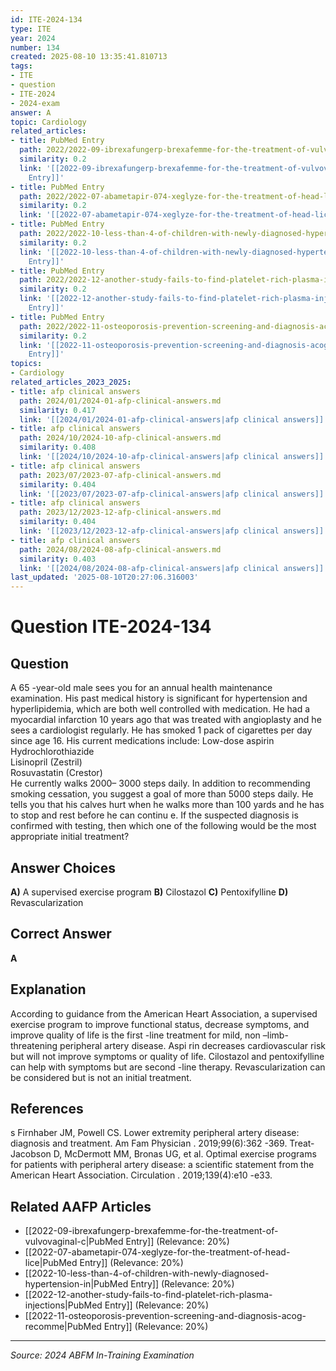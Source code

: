```yaml
---
id: ITE-2024-134
type: ITE
year: 2024
number: 134
created: 2025-08-10 13:35:41.810713
tags:
- ITE
- question
- ITE-2024
- 2024-exam
answer: A
topic: Cardiology
related_articles:
- title: PubMed Entry
  path: 2022/2022-09-ibrexafungerp-brexafemme-for-the-treatment-of-vulvovaginal-c.md
  similarity: 0.2
  link: '[[2022-09-ibrexafungerp-brexafemme-for-the-treatment-of-vulvovaginal-c|PubMed
    Entry]]'
- title: PubMed Entry
  path: 2022/2022-07-abametapir-074-xeglyze-for-the-treatment-of-head-lice.md
  similarity: 0.2
  link: '[[2022-07-abametapir-074-xeglyze-for-the-treatment-of-head-lice|PubMed Entry]]'
- title: PubMed Entry
  path: 2022/2022-10-less-than-4-of-children-with-newly-diagnosed-hypertension-in.md
  similarity: 0.2
  link: '[[2022-10-less-than-4-of-children-with-newly-diagnosed-hypertension-in|PubMed
    Entry]]'
- title: PubMed Entry
  path: 2022/2022-12-another-study-fails-to-find-platelet-rich-plasma-injections.md
  similarity: 0.2
  link: '[[2022-12-another-study-fails-to-find-platelet-rich-plasma-injections|PubMed
    Entry]]'
- title: PubMed Entry
  path: 2022/2022-11-osteoporosis-prevention-screening-and-diagnosis-acog-recomme.md
  similarity: 0.2
  link: '[[2022-11-osteoporosis-prevention-screening-and-diagnosis-acog-recomme|PubMed
    Entry]]'
topics:
- Cardiology
related_articles_2023_2025:
- title: afp clinical answers
  path: 2024/01/2024-01-afp-clinical-answers.md
  similarity: 0.417
  link: '[[2024/01/2024-01-afp-clinical-answers|afp clinical answers]]'
- title: afp clinical answers
  path: 2024/10/2024-10-afp-clinical-answers.md
  similarity: 0.408
  link: '[[2024/10/2024-10-afp-clinical-answers|afp clinical answers]]'
- title: afp clinical answers
  path: 2023/07/2023-07-afp-clinical-answers.md
  similarity: 0.404
  link: '[[2023/07/2023-07-afp-clinical-answers|afp clinical answers]]'
- title: afp clinical answers
  path: 2023/12/2023-12-afp-clinical-answers.md
  similarity: 0.404
  link: '[[2023/12/2023-12-afp-clinical-answers|afp clinical answers]]'
- title: afp clinical answers
  path: 2024/08/2024-08-afp-clinical-answers.md
  similarity: 0.403
  link: '[[2024/08/2024-08-afp-clinical-answers|afp clinical answers]]'
last_updated: '2025-08-10T20:27:06.316003'
---
```


# Question ITE-2024-134

## Question
A 65 -year-old male sees you for an annual health maintenance examination. His past medical history 
is significant for hypertension and hyperlipidemia, which are both well controlled with medication. 
He had a myocardial infarction 10 years ago that was treated with angioplasty and he sees a cardiologist regularly. He has smoked 1 pack of cigarettes per day since age 16. His current 
medications include: 
Low-dose aspirin  
Hydrochlorothiazide  
Lisinopril (Zestril)  
Rosuvastatin (Crestor)  
He currently walks 2000– 3000 steps daily. In addition to recommending smoking cessation, you 
suggest a goal of more than 5000 steps daily. He tells you that his calves hurt when he walks more 
than 100 yards and he has to stop and rest before he can continu e. 
 If the suspected diagnosis is confirmed with testing, then which one of the following would be the 
most appropriate initial treatment?

## Answer Choices
**A)** A supervised exercise program
**B)** Cilostazol
**C)** Pentoxifylline
**D)** Revascularization

## Correct Answer
**A**

## Explanation
According to guidance from the American Heart Association, a supervised exercise program to improve functional status, decrease symptoms, and improve quality of life is the first -line treatment for mild, non –limb-threatening peripheral artery disease. Aspi rin decreases cardiovascular risk but will not improve symptoms or quality of life. Cilostazol and pentoxifylline can help with symptoms but are second -line therapy. Revascularization can be considered but is not an initial treatment.

## References
s Firnhaber JM, Powell CS. Lower extremity peripheral artery disease: diagnosis and treatment. Am Fam Physician . 2019;99(6):362 -369. Treat-Jacobson D, McDermott MM, Bronas UG, et al. Optimal exercise programs for patients with peripheral artery disease: a scientific statement from the American Heart Association. Circulation . 2019;139(4):e10 -e33.

## Related AAFP Articles
- [[2022-09-ibrexafungerp-brexafemme-for-the-treatment-of-vulvovaginal-c|PubMed Entry]] (Relevance: 20%)
- [[2022-07-abametapir-074-xeglyze-for-the-treatment-of-head-lice|PubMed Entry]] (Relevance: 20%)
- [[2022-10-less-than-4-of-children-with-newly-diagnosed-hypertension-in|PubMed Entry]] (Relevance: 20%)
- [[2022-12-another-study-fails-to-find-platelet-rich-plasma-injections|PubMed Entry]] (Relevance: 20%)
- [[2022-11-osteoporosis-prevention-screening-and-diagnosis-acog-recomme|PubMed Entry]] (Relevance: 20%)

---
*Source: 2024 ABFM In-Training Examination*
